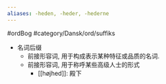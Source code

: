 ```yaml
---
aliases: -heden, -heder, -hederne
---
```

#ordBog #category/Dansk/ord/suffiks 
- 名词后缀
	- 前接形容词, 用于构成表示某种特征或品质的名词.
	- 前接形容词, 用于称呼某些高级人士的形式
		- [[højhed]]: 殿下
